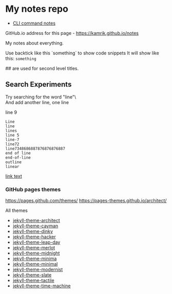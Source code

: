 # My notes repo

- [CLI command notes](docs/cli.md)

GitHub.io address for this page - https://kamrik.github.io/notes

My notes about everything.

Use backtick like this \`something\` to show code snippets
It will show like this: `something`

\#\# are used for second level titles.


## Search Experiments
Try searching for the word "line"\ \
And add another line, one line

line 9



```
Line
line
lines
line 5
line-7
line72
line7348686887876876876887
end of line
end-of-line
outline
linear
```

[link text](example.com)


### GitHub pages themes
https://pages.github.com/themes/
https://pages-themes.github.io/architect/

All themes
- [jekyll-theme-architect](https://pages-themes.github.io/architect/)
- [jekyll-theme-cayman](https://pages-themes.github.io/cayman/)
- [jekyll-theme-dinky](https://pages-themes.github.io/dinky/)
- [jekyll-theme-hacker](https://pages-themes.github.io/hacker/)
- [jekyll-theme-leap-day](https://pages-themes.github.io/leap-day/)
- [jekyll-theme-merlot](https://pages-themes.github.io/merlot/)
- [jekyll-theme-midnight](https://pages-themes.github.io/midnight/)
- [jekyll-theme-minima](https://pages-themes.github.io/minima/)
- [jekyll-theme-minimal](https://pages-themes.github.io/minimal/)
- [jekyll-theme-modernist](https://pages-themes.github.io/modernist/)
- [jekyll-theme-slate](https://pages-themes.github.io/slate/)
- [jekyll-theme-tactile](https://pages-themes.github.io/tactile/)
- [jekyll-theme-time-machine](https://pages-themes.github.io/time-machine/)
